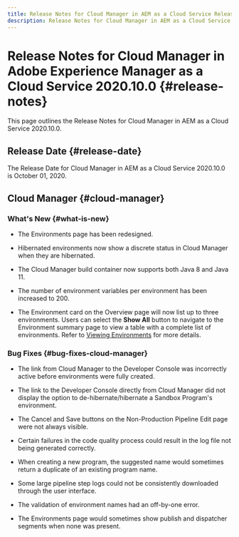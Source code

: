 ```yaml
---
title: Release Notes for Cloud Manager in AEM as a Cloud Service Release 2020.10.0
description: Release Notes for Cloud Manager in AEM as a Cloud Service Release 2020.10.0
---
```


# Release Notes for Cloud Manager in Adobe Experience Manager as a Cloud Service 2020.10.0 {#release-notes}

This page outlines the Release Notes for Cloud Manager in AEM as a Cloud Service 2020.10.0.

## Release Date {#release-date}

The Release Date for Cloud Manager in AEM as a Cloud Service 2020.10.0 is October 01, 2020.

## Cloud Manager {#cloud-manager}

### What's New {#what-is-new}

* The Environments page has been redesigned.

* Hibernated environments now show a discrete status in Cloud Manager when they are hibernated.

* The Cloud Manager build container now supports both Java 8 and Java 11.

* The number of environment variables per environment has been increased to 200.

* The Environment card on the Overview page will now list up to three environments. Users can select the **Show All** button to navigate to the Environment summary page to view a table with a complete list of environments.
   Refer to [Viewing Environments](/help/implementing/cloud-manager/manage-environments.md#viewing-environment) for more details.
 

### Bug Fixes {#bug-fixes-cloud-manager}

* The link from Cloud Manager to the Developer Console was incorrectly active before environments were fully created.

* The link to the Developer Console directly from Cloud Manager did not display the option to de-hibernate/hibernate a Sandbox Program's environment.

* The Cancel and Save buttons on the Non-Production Pipeline Edit page were not always visible.

* Certain failures in the code quality process could result in the log file not being generated correctly.

* When creating a new program, the suggested name would sometimes return a duplicate of an existing program name.

* Some large pipeline step logs could not be consistently downloaded through the user interface.

* The validation of environment names had an off-by-one error.

* The Environments page would sometimes show publish and dispatcher segments when none was present.